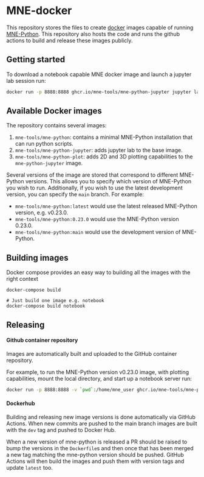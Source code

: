 # MNE-docker

This repository stores the files to create [docker](https://docs.docker.com/get-docker/) images
capable of running [MNE-Python](https://mne.tools).
This repository also hosts the code and runs the github actions to build and release these images publicly.

## Getting started

To download a notebook capable MNE docker image and launch a jupyter lab session run:

```bash
docker run -p 8888:8888 ghcr.io/mne-tools/mne-python-jupyter jupyter lab --ip="*"
```

## Available Docker images

The repository contains several images:

1. `mne-tools/mne-python`: contains a minimal MNE-Python installation that can run python scripts.
2. `mne-tools/mne-python-jupyter`: adds jupyter lab to the base image.
3. `mne-tools/mne-python-plot`: adds 2D and 3D plotting capabilities to the `mne-python-jupyter` image.

Several versions of the image are stored that correspond to different MNE-Python versions.
This allows you to specify which version of MNE-Python you wish to run.
Additionally, if you wish to use the latest development version, you can specify the `main` branch.
For example:

* `mne-tools/mne-python:latest` would use the latest released MNE-Python version, e.g. v0.23.0.
* `mne-tools/mne-python:0.23.0` would use the MNE-Python version 0.23.0.
* `mne-tools/mne-python:main` would use the development version of MNE-Python.


## Building images

Docker compose provides an easy way to building all the images with the right context

```
docker-compose build

# Just build one image e.g. notebook
docker-compose build notebook
```

## Releasing

#### Github container repository

Images are automatically built and uploaded to the GitHub container repository.

For example, to run the MNE-Python version v0.23.0 image,
with plotting capabilities,
mount the local directory,
and start up a notebook server run:

```bash
docker run -p 8888:8888 -v `pwd`:/home/mne_user ghcr.io/mne-tools/mne-python-plot:v0.23.0 jupyter-lab --ip="*"
```

#### Dockerhub

Building and releasing new image versions is done automatically via GitHub Actions. When new commits are
pushed to the main branch images are built with the `dev` tag and pushed to Docker Hub.

When a new version of mne-python is released a PR should be raised to bump the versions in
the `Dockerfile`s and then once that has been merged a new tag matching the mne-python version
should be pushed. GitHub Actions will then build the images and push them with version tags and update
`latest` too.
